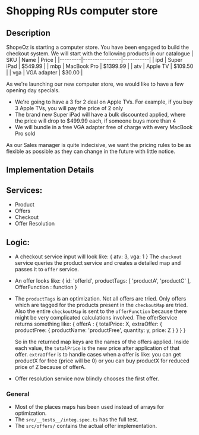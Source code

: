 # Shopping RUs computer store

## Description

ShopeOz is starting a computer store. You have been engaged to build the checkout system. We will start with
the following products in our catalogue
| SKU | Name | Price |
|---------|----------------|-----------|
| ipd | Super iPad | $549.99 |
| mbp | MacBook Pro | $1399.99 |
| atv | Apple TV | $109.50 |
| vga | VGA adapter | $30.00 |

As we're launching our new computer store, we would like to have a few opening day specials.

- We're going to have a 3 for 2 deal on Apple TVs. For example, if you buy 3 Apple TVs, you will
  pay the price of 2 only
- The brand new Super iPad will have a bulk discounted applied, where the price will drop to
  $499.99 each, if someone buys more than 4
- We will bundle in a free VGA adapter free of charge with every MacBook Pro sold

As our Sales manager is quite indecisive, we want the pricing rules to be as flexible as possible as they can change
in the future with little notice.

## Implementation Details

## Services:

- Product
- Offers
- Checkout
- Offer Resolution

## Logic:

- A checkout service input will look like:
  {
  atv: 3,
  vga: 1
  }
  The `checkout` service queries the product service and creates a detailed map
  and passes it to `offer` service.
- An offer looks like:
  {
  id: 'offerId',
  productTags: [ 'productA', 'productC' ],
  OfferFunction : function
  }
- The `productTags` is an optimization. Not all offers are tried. Only offers which are tagged for the products present in
  the `checkoutMap` are tried.
  Also the entire `checkoutMap` is sent to the `offerFunction` because there might be very complicated calculations involved.
  The offerService returns something like:
  {
  offerA : {
  totalPrice: X,
  extraOffer: {
  productFree: {
  productName: 'productFree',
  quantity: y,
  price: Z
  }
  }
  }
  }

  So in the returned map keys are the names of the offers applied. Inside each value, the `totalPrice` is the new price after application of that offer. `extraOffer` is to handle cases when a offer is like: you can get productX for free (price will be 0) or you can buy productX for reduced price of Z because of offerA.

* Offer resolution service now blindly chooses the first offer.

### General

- Most of the places maps has been used instead of arrays for optimization.
- The `src/__tests__/integ.spec.ts` has the full test.
- The `src/offers/` contains the actual offer implementation.


